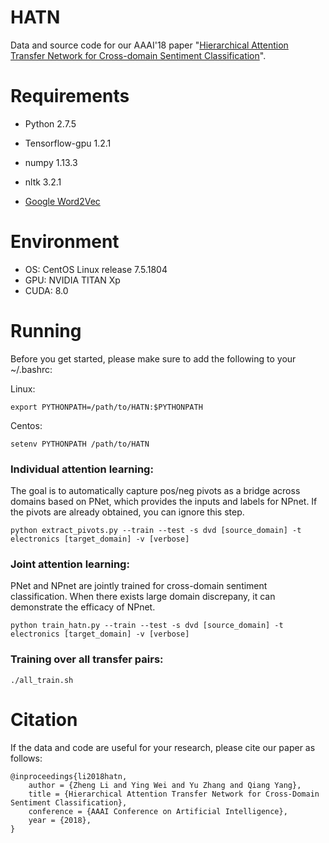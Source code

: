 # HATN

Data and source code for our AAAI'18 paper "[Hierarchical Attention Transfer Network for Cross-domain Sentiment Classification](https://www.aaai.org/ocs/index.php/AAAI/AAAI18/paper/view/16873/16149)". 

# Requirements
+ Python 2.7.5

+ Tensorflow-gpu 1.2.1

+ numpy 1.13.3

+ nltk 3.2.1 

+ [Google Word2Vec](https://code.google.com/archive/p/word2vec/)

# Environment
+ OS: CentOS Linux release 7.5.1804
+ GPU: NVIDIA TITAN Xp
+ CUDA: 8.0

# Running
Before you get started, please make sure to add the following to your ~/.bashrc:

Linux:
```
export PYTHONPATH=/path/to/HATN:$PYTHONPATH
```

Centos:
```
setenv PYTHONPATH /path/to/HATN
```

### Individual attention learning: 
The goal is to automatically capture pos/neg pivots as a bridge across domains based on PNet, which provides the inputs and labels for NPnet. If the pivots are already obtained, you can ignore this step.

```
python extract_pivots.py --train --test -s dvd [source_domain] -t electronics [target_domain] -v [verbose]
```
### Joint attention learning:
PNet and NPnet are jointly trained for cross-domain sentiment classification. When there exists large domain discrepany, it can demonstrate the efficacy of NPnet.

```
python train_hatn.py --train --test -s dvd [source_domain] -t electronics [target_domain] -v [verbose]
```
### Training over all transfer pairs:
```
./all_train.sh
```

# Citation

If the data and code are useful for your research, please cite our paper as follows:

```
@inproceedings{li2018hatn,
	author = {Zheng Li and Ying Wei and Yu Zhang and Qiang Yang},
	title = {Hierarchical Attention Transfer Network for Cross-Domain Sentiment Classification},
	conference = {AAAI Conference on Artificial Intelligence},
	year = {2018},
}
```
